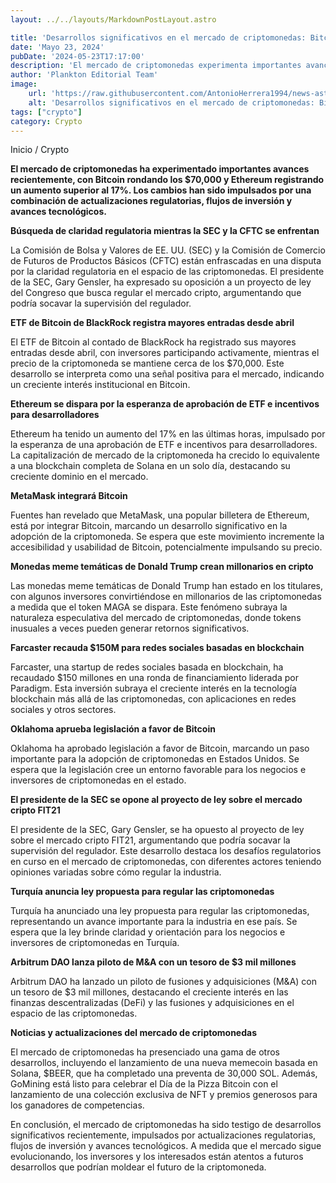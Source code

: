```yaml
---
layout: ../../layouts/MarkdownPostLayout.astro

title: 'Desarrollos significativos en el mercado de criptomonedas: Bitcoin ronda los $70K y Ethereum se dispara'
date: 'Mayo 23, 2024'
pubDate: '2024-05-23T17:17:00'
description: 'El mercado de criptomonedas experimenta importantes avances, con Bitcoin rondando los $70,000 y Ethereum registrando un aumento superior al 17%.'
author: 'Plankton Editorial Team'
image:
    url: 'https://raw.githubusercontent.com/AntonioHerrera1994/news-astro/master/src/assets/crypto/crypto158.webp'
    alt: 'Desarrollos significativos en el mercado de criptomonedas: Bitcoin ronda los $70K y Ethereum se dispara'
tags: ["crypto"]
category: Crypto
---
```


<span><a href="/" style="text-decoration:none;color:#0F1416">Inicio</a> / <a href="/crypto" style="text-decoration:none;color:#0F1416">Crypto</a></span>


<p style="font-weight: bold;">El mercado de criptomonedas ha experimentado importantes avances recientemente, con Bitcoin rondando los $70,000 y Ethereum registrando un aumento superior al 17%. Los cambios han sido impulsados por una combinación de actualizaciones regulatorias, flujos de inversión y avances tecnológicos.

</p>

**Búsqueda de claridad regulatoria mientras la SEC y la CFTC se enfrentan**

La Comisión de Bolsa y Valores de EE. UU. (SEC) y la Comisión de Comercio de Futuros de Productos Básicos (CFTC) están enfrascadas en una disputa por la claridad regulatoria en el espacio de las criptomonedas. El presidente de la SEC, Gary Gensler, ha expresado su oposición a un proyecto de ley del Congreso que busca regular el mercado cripto, argumentando que podría socavar la supervisión del regulador.

**ETF de Bitcoin de BlackRock registra mayores entradas desde abril**

El ETF de Bitcoin al contado de BlackRock ha registrado sus mayores entradas desde abril, con inversores participando activamente, mientras el precio de la criptomoneda se mantiene cerca de los $70,000. Este desarrollo se interpreta como una señal positiva para el mercado, indicando un creciente interés institucional en Bitcoin.

**Ethereum se dispara por la esperanza de aprobación de ETF e incentivos para desarrolladores**

Ethereum ha tenido un aumento del 17% en las últimas horas, impulsado por la esperanza de una aprobación de ETF e incentivos para desarrolladores. La capitalización de mercado de la criptomoneda ha crecido lo equivalente a una blockchain completa de Solana en un solo día, destacando su creciente dominio en el mercado.

**MetaMask integrará Bitcoin**

Fuentes han revelado que MetaMask, una popular billetera de Ethereum, está por integrar Bitcoin, marcando un desarrollo significativo en la adopción de la criptomoneda. Se espera que este movimiento incremente la accesibilidad y usabilidad de Bitcoin, potencialmente impulsando su precio.

**Monedas meme temáticas de Donald Trump crean millonarios en cripto**

Las monedas meme temáticas de Donald Trump han estado en los titulares, con algunos inversores convirtiéndose en millonarios de las criptomonedas a medida que el token MAGA se dispara. Este fenómeno subraya la naturaleza especulativa del mercado de criptomonedas, donde tokens inusuales a veces pueden generar retornos significativos.

**Farcaster recauda $150M para redes sociales basadas en blockchain**

Farcaster, una startup de redes sociales basada en blockchain, ha recaudado $150 millones en una ronda de financiamiento liderada por Paradigm. Esta inversión subraya el creciente interés en la tecnología blockchain más allá de las criptomonedas, con aplicaciones en redes sociales y otros sectores.

**Oklahoma aprueba legislación a favor de Bitcoin**

Oklahoma ha aprobado legislación a favor de Bitcoin, marcando un paso importante para la adopción de criptomonedas en Estados Unidos. Se espera que la legislación cree un entorno favorable para los negocios e inversores de criptomonedas en el estado.

**El presidente de la SEC se opone al proyecto de ley sobre el mercado cripto FIT21**

El presidente de la SEC, Gary Gensler, se ha opuesto al proyecto de ley sobre el mercado cripto FIT21, argumentando que podría socavar la supervisión del regulador. Este desarrollo destaca los desafíos regulatorios en curso en el mercado de criptomonedas, con diferentes actores teniendo opiniones variadas sobre cómo regular la industria.

**Turquía anuncia ley propuesta para regular las criptomonedas**

Turquía ha anunciado una ley propuesta para regular las criptomonedas, representando un avance importante para la industria en ese país. Se espera que la ley brinde claridad y orientación para los negocios e inversores de criptomonedas en Turquía.

**Arbitrum DAO lanza piloto de M&A con un tesoro de $3 mil millones**

Arbitrum DAO ha lanzado un piloto de fusiones y adquisiciones (M&A) con un tesoro de $3 mil millones, destacando el creciente interés en las finanzas descentralizadas (DeFi) y las fusiones y adquisiciones en el espacio de las criptomonedas.

**Noticias y actualizaciones del mercado de criptomonedas**

El mercado de criptomonedas ha presenciado una gama de otros desarrollos, incluyendo el lanzamiento de una nueva memecoin basada en Solana, $BEER, que ha completado una preventa de 30,000 SOL. Además, GoMining está listo para celebrar el Día de la Pizza Bitcoin con el lanzamiento de una colección exclusiva de NFT y premios generosos para los ganadores de competencias.

En conclusión, el mercado de criptomonedas ha sido testigo de desarrollos significativos recientemente, impulsados por actualizaciones regulatorias, flujos de inversión y avances tecnológicos. A medida que el mercado sigue evolucionando, los inversores y los interesados están atentos a futuros desarrollos que podrían moldear el futuro de la criptomoneda.
